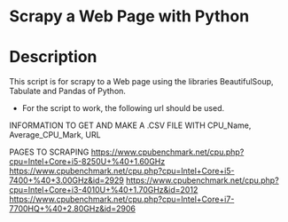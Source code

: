 # Scrapy a Web Page with Python

# Description

This script is for scrapy to a Web page using the libraries BeautifulSoup, Tabulate and Pandas of Python.

- For the script to work, the following url should be used.

INFORMATION TO GET AND MAKE A .CSV FILE WITH
CPU_Name, Average_CPU_Mark, URL

PAGES TO SCRAPING
https://www.cpubenchmark.net/cpu.php?cpu=Intel+Core+i5-8250U+%40+1.60GHz
https://www.cpubenchmark.net/cpu.php?cpu=Intel+Core+i5-7400+%40+3.00GHz&id=2929
https://www.cpubenchmark.net/cpu.php?cpu=Intel+Core+i3-4010U+%40+1.70GHz&id=2012
https://www.cpubenchmark.net/cpu.php?cpu=Intel+Core+i7-7700HQ+%40+2.80GHz&id=2906